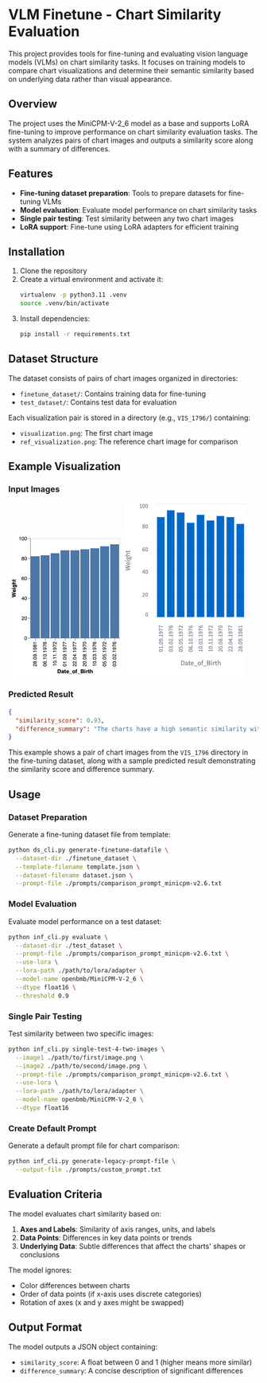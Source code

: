 # VLM Finetune - Chart Similarity Evaluation

This project provides tools for fine-tuning and evaluating vision language models (VLMs) on chart similarity tasks. It focuses on training models to compare chart visualizations and determine their semantic similarity based on underlying data rather than visual appearance.

## Overview

The project uses the MiniCPM-V-2_6 model as a base and supports LoRA fine-tuning to improve performance on chart similarity evaluation tasks. The system analyzes pairs of chart images and outputs a similarity score along with a summary of differences.

## Features

- **Fine-tuning dataset preparation**: Tools to prepare datasets for fine-tuning VLMs
- **Model evaluation**: Evaluate model performance on chart similarity tasks
- **Single pair testing**: Test similarity between any two chart images
- **LoRA support**: Fine-tune using LoRA adapters for efficient training

## Installation

1. Clone the repository
2. Create a virtual environment and activate it:
   ```bash
   virtualenv -p python3.11 .venv
   source .venv/bin/activate 
   ```
3. Install dependencies:
   ```bash
   pip install -r requirements.txt
   ```

## Dataset Structure

The dataset consists of pairs of chart images organized in directories:
- `finetune_dataset/`: Contains training data for fine-tuning
- `test_dataset/`: Contains test data for evaluation

Each visualization pair is stored in a directory (e.g., `VIS_1796/`) containing:
- `visualization.png`: The first chart image
- `ref_visualization.png`: The reference chart image for comparison
## Example Visualization

### Input Images

![Visualization 1](finetune_dataset/VIS_1796/visualization.png)
![Visualization 2](finetune_dataset/VIS_1796/ref_visualization.png)

### Predicted Result

```json
{
  "similarity_score": 0.93,
  "difference_summary": "The charts have a high semantic similarity with data point values and axis labels. The only notable difference is the order of data points along the x-axis."
}
```

This example shows a pair of chart images from the `VIS_1796` directory in the fine-tuning dataset, along with a sample predicted result demonstrating the similarity score and difference summary.


## Usage

### Dataset Preparation

Generate a fine-tuning dataset file from template:

```bash
python ds_cli.py generate-finetune-datafile \
  --dataset-dir ./finetune_dataset \
  --template-filename template.json \
  --dataset-filename dataset.json \
  --prompt-file ./prompts/comparison_prompt_minicpm-v2.6.txt
```

### Model Evaluation

Evaluate model performance on a test dataset:

```bash
python inf_cli.py evaluate \
  --dataset-dir ./test_dataset \
  --prompt-file ./prompts/comparison_prompt_minicpm-v2.6.txt \
  --use-lora \
  --lora-path ./path/to/lora/adapter \
  --model-name openbmb/MiniCPM-V-2_6 \
  --dtype float16 \
  --threshold 0.9
```

### Single Pair Testing

Test similarity between two specific images:

```bash
python inf_cli.py single-test-4-two-images \
  --image1 ./path/to/first/image.png \
  --image2 ./path/to/second/image.png \
  --prompt-file ./prompts/comparison_prompt_minicpm-v2.6.txt \
  --use-lora \
  --lora-path ./path/to/lora/adapter \
  --model-name openbmb/MiniCPM-V-2_6 \
  --dtype float16
```

### Create Default Prompt

Generate a default prompt file for chart comparison:

```bash
python inf_cli.py generate-legacy-prompt-file \
  --output-file ./prompts/custom_prompt.txt
```

## Evaluation Criteria

The model evaluates chart similarity based on:

1. **Axes and Labels**: Similarity of axis ranges, units, and labels
2. **Data Points**: Differences in key data points or trends
3. **Underlying Data**: Subtle differences that affect the charts' shapes or conclusions

The model ignores:
- Color differences between charts
- Order of data points (if x-axis uses discrete categories)
- Rotation of axes (x and y axes might be swapped)

## Output Format

The model outputs a JSON object containing:
- `similarity_score`: A float between 0 and 1 (higher means more similar)
- `difference_summary`: A concise description of significant differences
